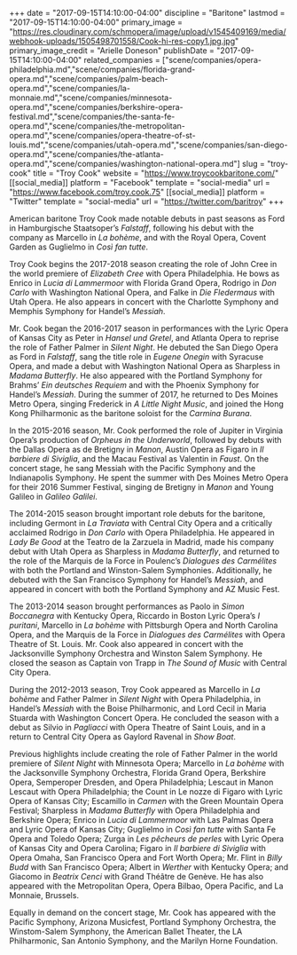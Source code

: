 +++
date = "2017-09-15T14:10:00-04:00"
discipline = "Baritone"
lastmod = "2017-09-15T14:10:00-04:00"
primary_image = "https://res.cloudinary.com/schmopera/image/upload/v1545409169/media/webhook-uploads/1505498701558/Cook-hi-res-copy1.jpg.jpg"
primary_image_credit = "Arielle Doneson"
publishDate = "2017-09-15T14:10:00-04:00"
related_companies = ["scene/companies/opera-philadelphia.md","scene/companies/florida-grand-opera.md","scene/companies/palm-beach-opera.md","scene/companies/la-monnaie.md","scene/companies/minnesota-opera.md","scene/companies/berkshire-opera-festival.md","scene/companies/the-santa-fe-opera.md","scene/companies/the-metropolitan-opera.md","scene/companies/opera-theatre-of-st-louis.md","scene/companies/utah-opera.md","scene/companies/san-diego-opera.md","scene/companies/the-atlanta-opera.md","scene/companies/washington-national-opera.md"]
slug = "troy-cook"
title = "Troy Cook"
website = "https://www.troycookbaritone.com/"
[[social_media]]
platform = "Facebook"
template = "social-media"
url = "https://www.facebook.com/troy.cook.75"
[[social_media]]
platform = "Twitter"
template = "social-media"
url = "https://twitter.com/baritroy"
+++

American baritone Troy Cook made notable debuts in past seasons as Ford in Hamburgische Staatsoper’s *Falstaff*, following his debut with the company as Marcello in *La bohème*, and with the Royal Opera, Covent Garden as Guglielmo in *Così fan tutte*.

Troy Cook begins the 2017-2018 season creating the role of John Cree in the world premiere of *Elizabeth Cree* with Opera Philadelphia. He bows as Enrico in *Lucia di Lammermoor* with Florida Grand Opera, Rodrigo in *Don Carlo* with Washington National Opera, and Falke in *Die Fledermaus* with Utah Opera. He also appears in concert with the Charlotte Symphony and Memphis Symphony for Handel’s *Messiah*.

Mr. Cook began the 2016-2017 season in performances with the Lyric Opera of Kansas City as Peter in *Hansel und Gretel*, and Atlanta Opera to reprise the role of Father Palmer in *Silent Night*. He debuted the San Diego Opera as Ford in *Falstaff*, sang the title role in *Eugene Onegin* with Syracuse Opera, and made a debut with Washington National Opera as Sharpless in *Madama Butterfly*. He also appeared with the Portland Symphony for Brahms’ *Ein deutsches Requiem* and with the Phoenix Symphony for Handel’s *Messiah*. During the summer of 2017, he returned to Des Moines Metro Opera, singing Frederick in *A Little Night Music*, and joined the Hong Kong Philharmonic as the baritone soloist for the *Carmina Burana*.

In the 2015-2016 season, Mr. Cook performed the role of Jupiter in Virginia Opera’s production of *Orpheus in the Underworld*, followed by debuts with the Dallas Opera as de Bretigny in *Manon*, Austin Opera as Figaro in *Il barbiere di Siviglia*, and the Macau Festival as Valentin in *Faust*. On the concert stage, he sang Messiah with the Pacific Symphony and the Indianapolis Symphony. He spent the summer with Des Moines Metro Opera for their 2016 Summer Festival, singing de Bretigny in *Manon* and Young Galileo in *Galileo Galilei*.

The 2014-2015 season brought important role debuts for the baritone, including Germont in *La Traviata* with Central City Opera and a critically acclaimed Rodrigo in *Don Carlo* with Opera Philadelphia. He appeared in *Lady Be Good* at the Teatro de la Zarzuela in Madrid, made his company debut with Utah Opera as Sharpless in *Madama Butterfly*, and returned to the role of the Marquis de la Force in Poulenc’s *Dialogues des Carmélites* with both the Portland and Winston-Salem Symphonies. Additionally, he debuted with the San Francisco Symphony for Handel’s *Messiah*, and appeared in concert with both the Portland Symphony and AZ Music Fest.

The 2013-2014 season brought performances as Paolo in *Simon Boccanegra* with Kentucky Opera, Riccardo in Boston Lyric Opera’s *I puritani*, Marcello in *La bohème* with Pittsburgh Opera and North Carolina Opera, and the Marquis de la Force in *Dialogues des Carmélites* with Opera Theatre of St. Louis. Mr. Cook also appeared in concert with the Jacksonville Symphony Orchestra and Winston Salem Symphony. He closed the season as Captain von Trapp in *The Sound of Music* with Central City Opera.

During the 2012-2013 season, Troy Cook appeared as Marcello in *La bohème* and Father Palmer in *Silent Night* with Opera Philadelphia, in Handel’s *Messiah* with the Boise Philharmonic, and Lord Cecil in Maria Stuarda with Washington Concert Opera. He concluded the season with a debut as Silvio in *Pagliacci* with Opera Theatre of Saint Louis, and in a return to Central City Opera as Gaylord Ravenal in *Show Boat*.

Previous highlights include creating the role of Father Palmer in the world premiere of *Silent Night* with Minnesota Opera; Marcello in *La bohème* with the Jacksonville Symphony Orchestra, Florida Grand Opera, Berkshire Opera, Semperoper Dresden, and Opera Philadelphia; Lescaut in Manon Lescaut with Opera Philadelphia; the Count in Le nozze di Figaro with Lyric Opera of Kansas City; Escamillo in *Carmen* with the Green Mountain Opera Festival; Sharpless in *Madama Butterfly* with Opera Philadelphia and Berkshire Opera; Enrico in *Lucia di Lammermoor* with Las Palmas Opera and Lyric Opera of Kansas City; Guglielmo in *Così fan tutte*  with Santa Fe Opera and Toledo Opera; Zurga in *Les pêcheurs de perles* with Lyric Opera of Kansas City and Opera Carolina; Figaro in *Il barbiere di Siviglia* with Opera Omaha, San Francisco Opera and Fort Worth Opera; Mr. Flint in *Billy Budd* with San Francisco Opera; Albert in *Werther* with Kentucky Opera; and Giacomo in *Beatrix Cenci* with Grand Théâtre de Genève. He has also appeared with the Metropolitan Opera, Opera Bilbao, Opera Pacific, and La Monnaie, Brussels.

Equally in demand on the concert stage, Mr. Cook has appeared with the Pacific Symphony, Arizona Musicfest, Portland Symphony Orchestra, the Winstom-Salem Symphony, the American Ballet Theater, the LA Philharmonic, San Antonio Symphony, and the Marilyn Horne Foundation.
